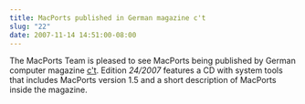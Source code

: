 ```yaml
---
title: MacPorts published in German magazine c't
slug: "22"
date: 2007-11-14 14:51:00-08:00
---
```


The MacPorts Team is pleased to see MacPorts being published by German computer magazine [c't](http://www.heise.de/ct/). Edition *24/2007* features a CD with system tools that includes MacPorts version 1.5 and a short description of MacPorts inside the magazine.
